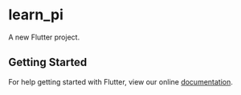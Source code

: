 # learn_pi

A new Flutter project.

## Getting Started

For help getting started with Flutter, view our online
[documentation](https://flutter.io/).
